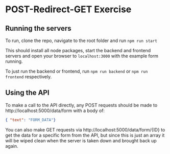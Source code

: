 # POST-Redirect-GET Exercise

## Running the servers
To run, clone the repo, navigate to the root folder and run `npm run start`

This should install all node packages, start the backend and frontend servers and open your browser to `localhost:3000` with the example form running.

To just run the backend or frontend, run `npm run backend` or `npm run frontend` respectively.

## Using the API
To make a call to the API directly, any POST requests should be made to http://localhost:5000/data/form with a body of: 
```JSON
{ "text": "FORM_DATA"}
```

You can also make GET requests via http://localhost:5000/data/form/{ID} to get the data for a specific form from the API, but since this is just an array it will be wiped clean when the server is taken down and brought back up again.

